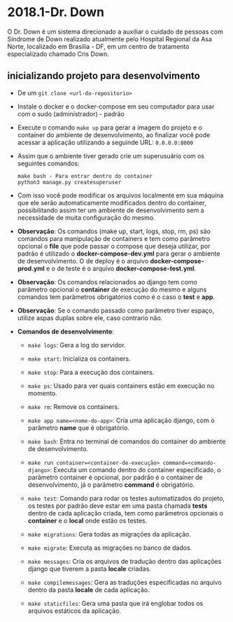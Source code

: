 # 2018.1-Dr. Down

O Dr. Down é um sistema direcionado a auxiliar o cuidado de pessoas com Síndrome de Down realizado atualmente pelo Hospital Regional da Asa Norte, localizado em Brasília - DF, em um centro de tratamento especializado chamado Cris Down. 

## inicializando projeto para desenvolvimento

* De um ```git clone <url-do-repositorio>```

* Instale o docker e o docker-compose em seu computador para usar com o sudo (administrador) - padrão

* Execute o comando ```make up``` para gerar a imagem do projeto e o container do ambiente de desenvolvimento,
ao finalizar você pode acessar a aplicação utilizando a seguinde URL: ```0.0.0.0:8000```

* Assim que o ambiente tiver gerado crie um superusuário com os seguintes comandos:

  ```
  make bash - Para entrar dentro do container
  python3 manage.py createsuperuser
  ```

* Com isso você pode modificar os arquivos localmente em sua máquina que ele serão automaticamente modificados dentro do container, possibilitando assim ter um ambiente de desenvolvimento sem a necessidade de muita configuração do mesmo.

* **Observação**: Os comandos (make up, start, logs, stop, rm, ps) são comandos para manipulação de containers e tem como parâmetro opcional o **file** que pode passar o compose que deseja utilizar, por padrão é utilizado o **docker-compose-dev.yml** para gerar o ambiente de desenvolvimento. O de deploy é o arquivo **docker-compose-prod.yml** e o de teste é o arquivo **docker-compose-test.yml**.

* **Observação**: Os comandos relacionados ao django tem como parâmetro opcional o **container** de execução do mesmo e alguns comandos tem parâmetros obrigatórios como é o caso o **test** e **app**.

* **Observação**: Se o comando passado como parâmetro tiver espaço, utilize aspas duplas sobre ele, caso contrario não.

* **Comandos de desenvolvimento**:

  - ```make logs```: Gera a log do servidor.

  - ```make start```: Inicializa os containers.

  - ```make stop```: Para a execução dos containers.

  - ```make ps```: Usado para ver quais containers estão em execução no momento.

  - ```make rm```: Remove os containers.

  - ```make app name=<nome-do-app>```: Cria uma aplicação django, com o parâmetro **name** que é obrigatório.

  - ```make bash```: Entra no terminal de comandos do container do ambiente de desenvolvimento.

  - ```make run container=<container-de-execução> command=<comando-django>```: Executa um comando dentro do
    container especificado, o parâmetro container é opcional, por padrão é o container de desenvolvimento,
    já o parâmetro **command** é obrigatório.

  - ```make test```: Comando para rodar os testes automatizados do projeto, os testes por padrão deve estar em uma
    pasta chamada **tests** dentro de cada aplicação criada, tem como parâmetros opcionais o **container** e o **local**
    onde estão os testes.

  - ```make migrations```: Gera todas as migrações da aplicação.

  - ```make migrate```: Executa as migrações no banco de dados.

  - ```make messages```: Cria os arquivos de tradução dentro das aplicações django que tiverem a pasta **locale** criadas.

  - ```make compilemessages```: Gera as traduções especificadas no arquivo dentro da pasta **locale** de cada aplicação.

  - ```make staticfiles```: Gera uma pasta que irá englobar todos os arquivos estáticos da aplicação.
